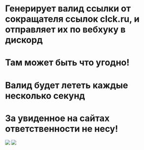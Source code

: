 # Генерирует валид ссылки от сокращателя ссылок clck.ru, и отправляет их по вебхуку в дискорд
# Там может быть что угодно!
# Валид будет лететь каждые несколько секунд
# За увиденное на сайтах ответственности не несу!
![](https://cdn.discordapp.com/attachments/835666485686829076/893275779968937984/links.png)
![](https://cdn.discordapp.com/attachments/835666485686829076/893277640352489482/links.png)
